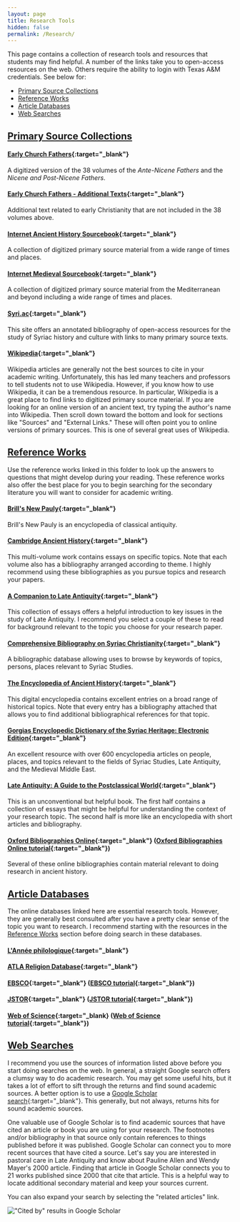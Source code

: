 ```yaml
---
layout: page
title: Research Tools
hidden: false
permalink: /Research/
---
```

This page contains a collection of research tools and resources that
students may find helpful. A number of the links take you to open-access 
resources on the web. Others require the ability to login with Texas A&M 
credentials. See below for:
* [Primary Source Collections](#primaries)
* [Reference Works](#reference)
* [Article Databases](#databases)
* [Web Searches](#web)

## <a name="primaries"/>[Primary Source Collections](./#primaries)

#### [Early Church Fathers](http://www.tertullian.org/fathers2/){:target="_blank"}
A digitized version of the 38 volumes of the _Ante-Nicene Fathers_ and the 
_Nicene and Post-Nicene Fathers_.

#### [Early Church Fathers - Additional Texts](http://www.tertullian.org/fathers/){:target="_blank"}
Additional text related to early Christianity that are not included in the 38 volumes 
above.

#### [Internet Ancient History Sourcebook](https://sourcebooks.fordham.edu/ancient/asbook.asp){:target="_blank"}
A collection of digitized primary source material from a wide range of times and places. 

#### [Internet Medieval Sourcebook](https://sourcebooks.fordham.edu/sbook.asp){:target="_blank"}
A collection of digitized primary source material from the Mediterranean and beyond 
including a wide range of times and places.

#### [Syri.ac](http://syri.ac/){:target="_blank"}
This site offers an annotated bibliography of open-access resources for the study 
of Syriac history and culture with links to many primary source texts.

#### [Wikipedia](https://en.wikipedia.org/){:target="_blank"}
Wikipedia articles are generally not the best sources to cite in your academic writing. 
Unfortunately, this has led many teachers and professors to tell students not to use Wikipedia.
However, if you know how to use Wikipedia, it can be a tremendous resource. In particular,
Wikipedia is a great place to find links to digitized primary source material. If you are 
looking for an online version of an ancient text, try typing the author's name into Wikipedia.
Then scroll down toward the bottom and look for sections like "Sources" and "External Links." 
These will often point you to online versions of primary sources. This is one of several great 
uses of Wikipedia.


## <a name="reference"/>[Reference Works](./#reference)
Use the reference works linked in this folder to look up the answers to questions 
that might develop during your reading. These reference works also offer the 
best place for you to begin searching for the secondary literature you will 
want to consider for academic writing.


#### [Brill's New Pauly](http://proxy.library.tamu.edu/login?url=http://coral.library.tamu.edu/resourcelink.php?resource=1132){:target="_blank"}
Brill's New Pauly is an encyclopedia of classical antiquity. 

#### [Cambridge Ancient History](https://www-cambridge-org.srv-proxy1.library.tamu.edu/core/series/cambridge-ancient-history/010C506409EE858277F898C129759025){:target="_blank"}
This multi-volume work contains essays on specific topics. Note that each volume also 
has a bibliography arranged according to theme. I highly recommend using these 
bibliographies as you pursue topics and research your papers.

#### [A Companion to Late Antiquity](http://proxy.library.tamu.edu/login?url=http://dx.doi.org/10.1002/9781444306101){:target="_blank"}
This collection of essays offers a helpful introduction to key issues in the study 
of Late Antiquity. I recommend you select a couple of these to read for background 
relevant to the topic you choose for your research paper.

#### [Comprehensive Bibliography on Syriac Christianity](http://www.csc.org.il/db/browse.aspx?db=SB&sT=keywords){:target="_blank"}
A bibliographic database allowing uses to browse by keywords of topics, persons,
places relevant to Syriac Studies.

#### [The Encyclopedia of Ancient History](http://proxy.library.tamu.edu/login?url=http://dx.doi.org/10.1002/9781444338386){:target="_blank"}
This digital encyclopedia contains excellent entries on a broad range of historical 
topics. Note that every entry has a bibliography attached that allows you to find 
additional bibliographical references for that topic.

#### [Gorgias Encyclopedic Dictionary of the Syriac Heritage: Electronic Edition](https://gedsh.bethmardutho.org/){:target="_blank"}
An excellent resource with over 600 encyclopedia articles on people, places, and topics relevant to 
the fields of Syriac Studies, Late Antiquity, and the Medieval Middle East.

#### [Late Antiquity: A Guide to the Postclassical World](http://proxy.library.tamu.edu/login?url=http://www.credoreference.com/book/hupla){:target="_blank"}
This is an unconventional but helpful book. The first half contains a collection 
of essays that might be helpful for understanding the context of your research topic. 
The second half is more like an encyclopedia with short articles and bibliography.

#### [Oxford Bibliographies Online](http://proxy.library.tamu.edu/login?url=http://coral.library.tamu.edu/resourcelink.php?resource=2629){:target="_blank"} ([Oxford Bibliographies Online tutorial](https://www.youtube.com/watch?v=1myXLJZGPwM){:target="_blank"})
Several of these online bibliographies contain material relevant to doing research 
in ancient history.



## <a name="databases"/>[Article Databases](./#databases)
The online databases linked here are essential research tools. However, they 
are generally best consulted after you have a pretty clear sense of the 
topic you want to research. I recommend starting with the resources in the 
[Reference Works](#reference) section before doing search in these databases.

#### [L'Année philologique](http://proxy.library.tamu.edu/login?url=http://coral.library.tamu.edu/resourcelink.php?resource=2296){:target="_blank"}

#### [ATLA Religion Database](http://proxy.library.tamu.edu/login?url=https://coral.library.tamu.edu/resourcelink.php?resource=680){:target="_blank"}

#### [EBSCO](http://web.a.ebscohost.com.srv-proxy2.library.tamu.edu/ehost/search/advanced?vid=1&sid=95157f8d-d03e-4115-8971-e60bbeec72cb%40sdc-v-sessmgr01){:target="_blank"} ([EBSCO tutorial](https://connect-ebsco-com.srv-proxy1.library.tamu.edu/s/article/Introduction-to-EBSCOhost-Tutorial?language=en_US){:target="_blank"})

#### [JSTOR](http://proxy.library.tamu.edu/login?url=https://coral.library.tamu.edu/resourcelink.php?resource=2288){:target="_blank"} ([JSTOR tutorial](http://guides.jstor.org/how-to-use-jstor/searching){:target="_blank"})


#### [Web of Science](http://apps.webofknowledge.com.srv-proxy2.library.tamu.edu/WOS_GeneralSearch_input.do?product=WOS&search_mode=GeneralSearch&SID=5ByxneHYNVgkKMsj72D&preferencesSaved=){:target="_blank} ([Web of Science tutorial](http://wokinfo.com/training_support/training/web-of-science/#recorded_training){:target="_blank"})


## <a name="web"/>[Web Searches](./#web)
I recommend you use the sources of information listed above before you start doing searches on the web.
In general, a straight Google search offers a clumsy way to do academic research. You may get some 
useful hits, but it takes a lot of effort to sift through the returns and find sound academic sources. 
A better option is to use a [Google Scholar search](https://scholar.google.com/){:target="_blank"}. This generally, 
but not always, returns hits for sound academic sources.

One valuable use of Google Scholar is to find academic sources that have cited an article or book you 
are using for your research. The footnotes and/or bibliography in that source only contain references 
to things published before it was published. Google Scholar can connect you to more recent sources 
that have cited a source. Let's say you are interested in pastoral care in Late Antiquity and know 
about Pauline Allen and Wendy Mayer's 2000 article. Finding that article in Google Scholar connects you
to 21 works published since 2000 that cite that article. This is a helpful way to locate additional secondary 
material and keep your sources current.

You can also expand your search by selecting the "related articles" link.

!["Cited by" results in Google Scholar](/WritingHistory/images/googleScholar.jpg)


